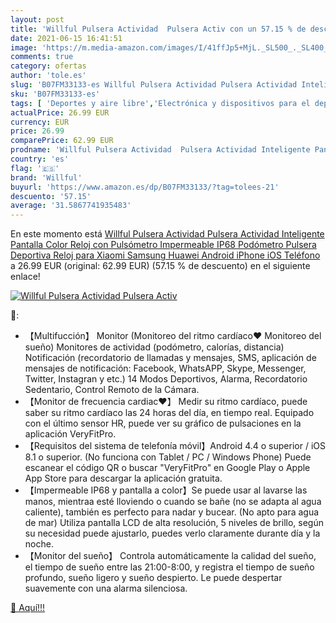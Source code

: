 ```yaml
---
layout: post
title: 'Willful Pulsera Actividad  Pulsera Activ con un 57.15 % de descuento'
date: 2021-06-15 16:41:51
image: 'https://m.media-amazon.com/images/I/41ffJp5+MjL._SL500_._SL400_.jpg'
comments: true
category: ofertas
author: 'tole.es'
slug: 'B07FM33133-es Willful Pulsera Actividad Pulsera Actividad Inteligente...'
sku: 'B07FM33133-es'
tags: [ 'Deportes y aire libre','Electrónica y dispositivos para el deporte','Monitores de actividad','iphone','willful', ]
actualPrice: 26.99 EUR
currency: EUR
price: 26.99
comparePrice: 62.99 EUR
prodname: 'Willful Pulsera Actividad  Pulsera Actividad Inteligente Pantalla Color Reloj con Pulsómetro Impermeable IP68 Podómetro Pulsera Deportiva Reloj para Xiaomi Samsung Huawei Android iPhone iOS Teléfono'
country: 'es'
flag: '🇪🇸'
brand: 'Willful'
buyurl: 'https://www.amazon.es/dp/B07FM33133/?tag=tolees-21'
descuento: '57.15'
average: '31.5867741935483'
---
```


En este momento está [Willful Pulsera Actividad  Pulsera Actividad Inteligente Pantalla Color Reloj con Pulsómetro Impermeable IP68 Podómetro Pulsera Deportiva Reloj para Xiaomi Samsung Huawei Android iPhone iOS Teléfono](https://www.amazon.es/dp/B07FM33133/?tag=tolees-21) a 26.99 EUR (original: 62.99 EUR) (57.15 %  de descuento) en el siguiente enlace!

[![Willful Pulsera Actividad  Pulsera Activ](https://m.media-amazon.com/images/I/41ffJp5+MjL._SL500_._SL400_.jpg)](https://www.amazon.es/dp/B07FM33133/?tag=tolees-21)

🔎:

- 【Multifucción】 Monitor (Monitoreo del ritmo cardíaco❤ Monitoreo del sueño) Monitores de actividad (podómetro, calorías, distancia) Notificación (recordatorio de llamadas y mensajes, SMS, aplicación de mensajes de notificación: Facebook, WhatsAPP, Skype, Messenger, Twitter, Instagran y etc.) 14 Modos Deportivos, Alarma, Recordatorio Sedentario, Control Remoto de la Cámara.
- 【Monitor de frecuencia cardiac❤】 Medir su ritmo cardíaco, puede saber su ritmo cardíaco las 24 horas del día, en tiempo real. Equipado con el último sensor HR, puede ver su gráfico de pulsaciones en la aplicación VeryFitPro.
- 【Requisitos del sistema de telefonía móvil】Android 4.4 o superior / iOS 8.1 o superior. (No funciona con Tablet / PC / Windows Phone) Puede escanear el código QR o buscar "VeryFitPro" en Google Play o Apple App Store para descargar la aplicación gratuita.
- 【Impermeable IP68 y pantalla a color】Se puede usar al lavarse las manos, mientraa esté lloviendo o cuando se bañe (no se adapta al agua caliente), también es perfecto para nadar y bucear. (No apto para agua de mar) Utiliza pantalla LCD de alta resolución, 5 niveles de brillo, según su necesidad puede ajustarlo, puedes verlo claramente durante día y la noche.
- 【Monitor del sueño】 Controla automáticamente la calidad del sueño, el tiempo de sueño entre las 21:00-8:00, y registra el tiempo de sueño profundo, sueño ligero y sueño despierto. Le puede despertar suavemente con una alarma silenciosa.

[🛒 Aquí!!!](https://www.amazon.es/dp/B07FM33133/?tag=tolees-21)
